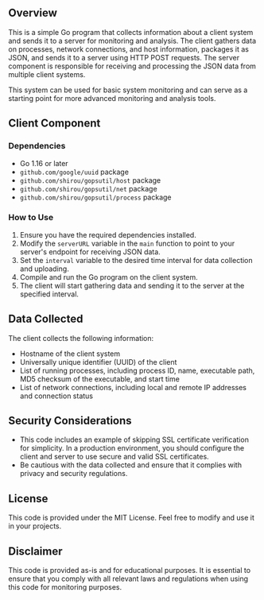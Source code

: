 ## Overview
This is a simple Go program that collects information about a client system and sends it to a server for monitoring and analysis. The client gathers data on processes, network connections, and host information, packages it as JSON, and sends it to a server using HTTP POST requests. The server component is responsible for receiving and processing the JSON data from multiple client systems.

This system can be used for basic system monitoring and can serve as a starting point for more advanced monitoring and analysis tools.

## Client Component
### Dependencies
- Go 1.16 or later
- `github.com/google/uuid` package
- `github.com/shirou/gopsutil/host` package
- `github.com/shirou/gopsutil/net` package
- `github.com/shirou/gopsutil/process` package

### How to Use
1. Ensure you have the required dependencies installed.
2. Modify the `serverURL` variable in the `main` function to point to your server's endpoint for receiving JSON data.
3. Set the `interval` variable to the desired time interval for data collection and uploading.
4. Compile and run the Go program on the client system.
5. The client will start gathering data and sending it to the server at the specified interval.

## Data Collected
The client collects the following information:
- Hostname of the client system
- Universally unique identifier (UUID) of the client
- List of running processes, including process ID, name, executable path, MD5 checksum of the executable, and start time
- List of network connections, including local and remote IP addresses and connection status

## Security Considerations
- This code includes an example of skipping SSL certificate verification for simplicity. In a production environment, you should configure the client and server to use secure and valid SSL certificates.
- Be cautious with the data collected and ensure that it complies with privacy and security regulations.

## License
This code is provided under the MIT License. Feel free to modify and use it in your projects.

## Disclaimer
This code is provided as-is and for educational purposes. It is essential to ensure that you comply with all relevant laws and regulations when using this code for monitoring purposes.
